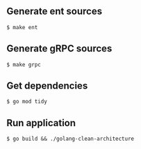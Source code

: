 ## Generate ent sources
`$ make ent`

## Generate gRPC sources
`$ make grpc`

## Get dependencies
`$ go mod tidy`

## Run application
`$ go build && ./golang-clean-architecture`
